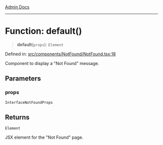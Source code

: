 [Admin Docs](/)

***

# Function: default()

> **default**(`props`): `Element`

Defined in: [src/components/NotFound/NotFound.tsx:18](https://github.com/PalisadoesFoundation/talawa-admin/blob/main/src/components/NotFound/NotFound.tsx#L18)

Component to display a "Not Found" message.

## Parameters

### props

`InterfaceNotFoundProps`

## Returns

`Element`

JSX element for the "Not Found" page.
